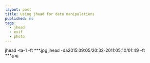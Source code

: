 ```yaml
---
layout: post
title: Using jhead for date manipulations
published: no
tags:
  - jhead
  - exif
  - photo
---
```


jhead -ta-1 -ft **\*.jpg
jhead -da2015:09:05/20:32-2011:05:10/01:49 -ft **\*.jpg


